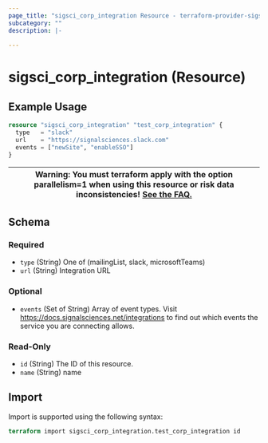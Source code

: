 ```yaml
---
page_title: "sigsci_corp_integration Resource - terraform-provider-sigsci"
subcategory: ""
description: |-
  
---
```


# sigsci_corp_integration (Resource)



## Example Usage

```terraform
resource "sigsci_corp_integration" "test_corp_integration" {
  type   = "slack"
  url    = "https://signalsciences.slack.com"
  events = ["newSite", "enableSSO"]
}
```

|Warning: You must terraform apply with the option parallelism=1 when using this resource or risk data inconsistencies! [See the FAQ.](https://github.com/signalsciences/terraform-provider-sigsci/blob/main/docs/guides/FAQ.md)|
|---|

<!-- schema generated by tfplugindocs -->
## Schema

### Required

- `type` (String) One of (mailingList, slack, microsoftTeams)
- `url` (String) Integration URL

### Optional

- `events` (Set of String) Array of event types. Visit https://docs.signalsciences.net/integrations to find out which events the service you are connecting allows.

### Read-Only

- `id` (String) The ID of this resource.
- `name` (String) name

## Import

Import is supported using the following syntax:

```terraform
terraform import sigsci_corp_integration.test_corp_integration id
```

